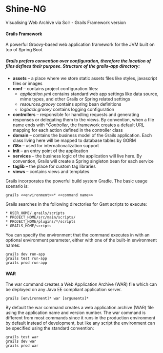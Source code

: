 # Shine-NG
Visualising Web Archive via Solr - Grails Framework version

#### Grails Framework
A powerful Groovy-based web application framework for the JVM built on top of Spring Boot

##### Grails prefers convention over configuration, therefore the location of files defines their purpose. Structure of the *grails-app* directory:

- **assets** – a place where we store static assets files like styles, javascript files or images
- **conf** – contains project configuration files:
  - *application.yml* contains standard web app settings like data source, mime types, and other Grails or Spring related settings
  - *resources.groovy* contains spring bean definitions
  - *logback.groovy* contains logging configuration
- **controllers** – responsible for handling requests and generating responses or delegating them to the views. By convention, when a file name ends with **Controller*, the framework creates a default URL mapping for each action defined in the controller class
- **domain** – contains the business model of the Grails application. Each class living here will be mapped to database tables by GORM
- **i18n** – used for internationalization support
- **init** – an entry point of the application
- **services** – the business logic of the application will live here. By convention, Grails will create a Spring singleton bean for each service
- **taglib** – the place for custom tag libraries
- **views** – contains views and templates


Grails incorporates the powerful build system Gradle.
The basic usage scenario is:
```
grails <<environment>>* <<command name>>
```
Grails searches in the following directories for Gant scripts to execute:
```
* USER_HOME/.grails/scripts
* PROJECT_HOME/src/main/scripts/
* PROJECT_HOME/plugins/*/scripts
* GRAILS_HOME/scripts
```
You can specify the environment that the command executes in with an optional environment parameter, either with one of the built-in environment names:
```
grails dev run-app
grails test run-app
grails prod run-app
```
#### WAR
The war command creates a Web Application Archive (WAR) file which can be deployed on any Java EE compliant application server.
```
grails [environment]* war [arguments]*
```
By default the war command creates a web application archive (WAR) file using the application name and version number. The war command is different from most commands since it runs in the production environment by default instead of development, but like any script the environment can be specified using the standard convention:
```
grails test war
grails dev war
grails prod war
```
